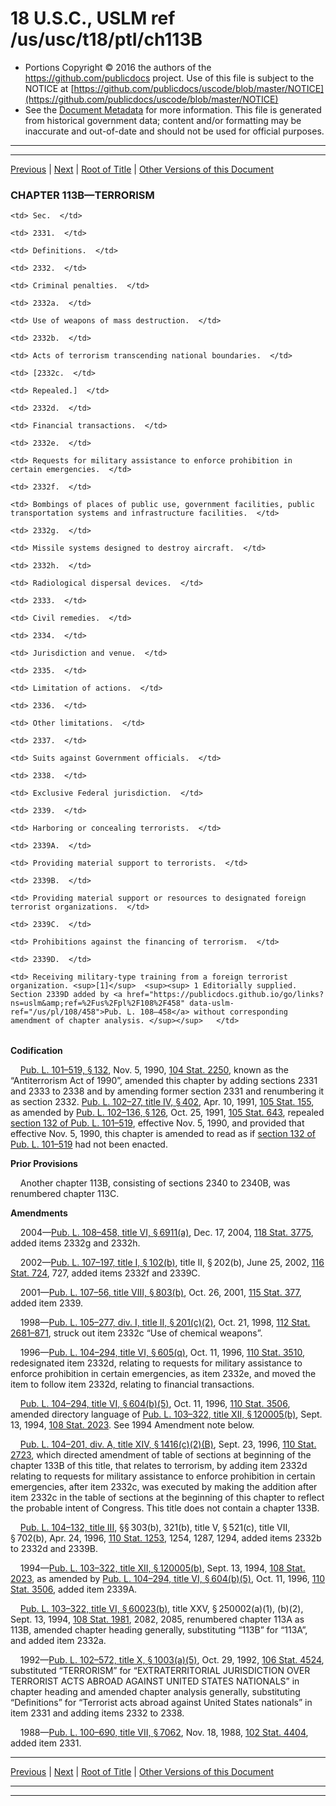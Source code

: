 ---
---

# 18 U.S.C., USLM ref /us/usc/t18/ptI/ch113B

* Portions Copyright © 2016 the authors of the https://github.com/publicdocs project.
  Use of this file is subject to the NOTICE at [https://github.com/publicdocs/uscode/blob/master/NOTICE](https://github.com/publicdocs/uscode/blob/master/NOTICE)
* See the [Document Metadata](././../../../../..//README.md) for more information.
  This file is generated from historical government data; content and/or formatting may be inaccurate and out-of-date and should not be used for official purposes.

----------
----------

[Previous](./../../../../..//us/usc/t18/ptI/ch113A/m__us_usc_t18_s2327.md) | [Next](./../../../../..//us/usc/t18/ptI/ch113B/m__us_usc_t18_s2331.md) | [Root of Title](./../../../../../) | [Other Versions of this Document](https://publicdocs.github.io/go/links?ns=uslm&ref=%2Fus%2Fusc%2Ft18%2FptI%2Fch113B)

### CHAPTER 113B—TERRORISM

<table>

  <tr>

    <td> Sec.  </td>

  </tr>

  <tr>

    <td> 2331.  </td>

    <td> Definitions.  </td>

  </tr>

  <tr>

    <td> 2332.  </td>

    <td> Criminal penalties.  </td>

  </tr>

  <tr>

    <td> 2332a.  </td>

    <td> Use of weapons of mass destruction.  </td>

  </tr>

  <tr>

    <td> 2332b.  </td>

    <td> Acts of terrorism transcending national boundaries.  </td>

  </tr>

  <tr>

    <td> [2332c.  </td>

    <td> Repealed.]  </td>

  </tr>

  <tr>

    <td> 2332d.  </td>

    <td> Financial transactions.  </td>

  </tr>

  <tr>

    <td> 2332e.  </td>

    <td> Requests for military assistance to enforce prohibition in certain emergencies.  </td>

  </tr>

  <tr>

    <td> 2332f.  </td>

    <td> Bombings of places of public use, government facilities, public transportation systems and infrastructure facilities.  </td>

  </tr>

  <tr>

    <td> 2332g.  </td>

    <td> Missile systems designed to destroy aircraft.  </td>

  </tr>

  <tr>

    <td> 2332h.  </td>

    <td> Radiological dispersal devices.  </td>

  </tr>

  <tr>

    <td> 2333.  </td>

    <td> Civil remedies.  </td>

  </tr>

  <tr>

    <td> 2334.  </td>

    <td> Jurisdiction and venue.  </td>

  </tr>

  <tr>

    <td> 2335.  </td>

    <td> Limitation of actions.  </td>

  </tr>

  <tr>

    <td> 2336.  </td>

    <td> Other limitations.  </td>

  </tr>

  <tr>

    <td> 2337.  </td>

    <td> Suits against Government officials.  </td>

  </tr>

  <tr>

    <td> 2338.  </td>

    <td> Exclusive Federal jurisdiction.  </td>

  </tr>

  <tr>

    <td> 2339.  </td>

    <td> Harboring or concealing terrorists.  </td>

  </tr>

  <tr>

    <td> 2339A.  </td>

    <td> Providing material support to terrorists.  </td>

  </tr>

  <tr>

    <td> 2339B.  </td>

    <td> Providing material support or resources to designated foreign terrorist organizations.  </td>

  </tr>

  <tr>

    <td> 2339C.  </td>

    <td> Prohibitions against the financing of terrorism.  </td>

  </tr>

  <tr>

    <td> 2339D.  </td>

    <td> Receiving military-type training from a foreign terrorist organization. <sup>[1]</sup>  <sup><sup> 1 Editorially supplied. Section 2339D added by <a href="https://publicdocs.github.io/go/links?ns=uslm&amp;ref=%2Fus%2Fpl%2F108%2F458" data-uslm-ref="/us/pl/108/458">Pub. L. 108–458</a> without corresponding amendment of chapter analysis. </sup></sup>   </td>

  </tr>

</table>

 __Codification__ 

    [Pub. L. 101–519, § 132][/us/pl/101/519/s132], Nov. 5, 1990, [104 Stat. 2250][/us/stat/104/2250], known as the “Antiterrorism Act of 1990”, amended this chapter by adding sections 2331 and 2333 to 2338 and by amending former section 2331 and renumbering it as section 2332. [Pub. L. 102–27, title IV, § 402][/us/pl/102/27/s402], Apr. 10, 1991, [105 Stat. 155][/us/stat/105/155], as amended by [Pub. L. 102–136, § 126][/us/pl/102/136/s126], Oct. 25, 1991, [105 Stat. 643][/us/stat/105/643], repealed [section 132 of Pub. L. 101–519][/us/pl/101/519/s132], effective Nov. 5, 1990, and provided that effective Nov. 5, 1990, this chapter is amended to read as if [section 132 of Pub. L. 101–519][/us/pl/101/519/s132] had not been enacted.

 __Prior Provisions__ 

    Another chapter 113B, consisting of sections 2340 to 2340B, was renumbered chapter 113C.

 __Amendments__ 

    2004—[Pub. L. 108–458, title VI, § 6911(a)][/us/pl/108/458/s6911/a], Dec. 17, 2004, [118 Stat. 3775][/us/stat/118/3775], added items 2332g and 2332h.

    2002—[Pub. L. 107–197, title I, § 102(b)][/us/pl/107/197/s102/b], title II, § 202(b), June 25, 2002, [116 Stat. 724][/us/stat/116/724], 727, added items 2332f and 2339C.

    2001—[Pub. L. 107–56, title VIII, § 803(b)][/us/pl/107/56/s803/b], Oct. 26, 2001, [115 Stat. 377][/us/stat/115/377], added item 2339.

    1998—[Pub. L. 105–277, div. I, title II, § 201(c)(2)][/us/pl/105/277/s201/c/2], Oct. 21, 1998, [112 Stat. 2681–871][/us/stat/112/2681-871], struck out item 2332c “Use of chemical weapons”.

    1996—[Pub. L. 104–294, title VI, § 605(q)][/us/pl/104/294/s605/q], Oct. 11, 1996, [110 Stat. 3510][/us/stat/110/3510], redesignated item 2332d, relating to requests for military assistance to enforce prohibition in certain emergencies, as item 2332e, and moved the item to follow item 2332d, relating to financial transactions.

    [Pub. L. 104–294, title VI, § 604(b)(5)][/us/pl/104/294/s604/b/5], Oct. 11, 1996, [110 Stat. 3506][/us/stat/110/3506], amended directory language of [Pub. L. 103–322, title XII, § 120005(b)][/us/pl/103/322/s120005/b], Sept. 13, 1994, [108 Stat. 2023][/us/stat/108/2023]. See 1994 Amendment note below.

    [Pub. L. 104–201, div. A, title XIV, § 1416(c)(2)(B)][/us/pl/104/201/s1416/c/2/B], Sept. 23, 1996, [110 Stat. 2723][/us/stat/110/2723], which directed amendment of table of sections at beginning of the chapter 133B of this title, that relates to terrorism, by adding item 2332d relating to requests for military assistance to enforce prohibition in certain emergencies, after item 2332c, was executed by making the addition after item 2332c in the table of sections at the beginning of this chapter to reflect the probable intent of Congress. This title does not contain a chapter 133B.

    [Pub. L. 104–132, title III][/us/pl/104/132], §§ 303(b), 321(b), title V, § 521(c), title VII, § 702(b), Apr. 24, 1996, [110 Stat. 1253][/us/stat/110/1253], 1254, 1287, 1294, added items 2332b to 2332d and 2339B.

    1994—[Pub. L. 103–322, title XII, § 120005(b)][/us/pl/103/322/s120005/b], Sept. 13, 1994, [108 Stat. 2023][/us/stat/108/2023], as amended by [Pub. L. 104–294, title VI, § 604(b)(5)][/us/pl/104/294/s604/b/5], Oct. 11, 1996, [110 Stat. 3506][/us/stat/110/3506], added item 2339A.

    [Pub. L. 103–322, title VI, § 60023(b)][/us/pl/103/322/s60023/b], title XXV, § 250002(a)(1), (b)(2), Sept. 13, 1994, [108 Stat. 1981][/us/stat/108/1981], 2082, 2085, renumbered chapter 113A as 113B, amended chapter heading generally, substituting “113B” for “113A”, and added item 2332a.

    1992—[Pub. L. 102–572, title X, § 1003(a)(5)][/us/pl/102/572/s1003/a/5], Oct. 29, 1992, [106 Stat. 4524][/us/stat/106/4524], substituted “TERRORISM” for “EXTRATERRITORIAL JURISDICTION OVER TERRORIST ACTS ABROAD AGAINST UNITED STATES NATIONALS” in chapter heading and amended chapter analysis generally, substituting “Definitions” for “Terrorist acts abroad against United States nationals” in item 2331 and adding items 2332 to 2338.

    1988—[Pub. L. 100–690, title VII, § 7062][/us/pl/100/690/s7062], Nov. 18, 1988, [102 Stat. 4404][/us/stat/102/4404], added item 2331.

----------

[Previous](./../../../../..//us/usc/t18/ptI/ch113A/m__us_usc_t18_s2327.md) | [Next](./../../../../..//us/usc/t18/ptI/ch113B/m__us_usc_t18_s2331.md) | [Root of Title](./../../../../../) | [Other Versions of this Document](https://publicdocs.github.io/go/links?ns=uslm&ref=%2Fus%2Fusc%2Ft18%2FptI%2Fch113B)

----------
----------

[/us/pl/101/519/s132]: https://publicdocs.github.io/go/links?ns=uslm&ref=%2Fus%2Fpl%2F101%2F519%2Fs132
[/us/stat/104/2250]: https://publicdocs.github.io/go/links?ns=uslm&ref=%2Fus%2Fstat%2F104%2F2250
[/us/pl/102/27/s402]: https://publicdocs.github.io/go/links?ns=uslm&ref=%2Fus%2Fpl%2F102%2F27%2Fs402
[/us/stat/105/155]: https://publicdocs.github.io/go/links?ns=uslm&ref=%2Fus%2Fstat%2F105%2F155
[/us/pl/102/136/s126]: https://publicdocs.github.io/go/links?ns=uslm&ref=%2Fus%2Fpl%2F102%2F136%2Fs126
[/us/stat/105/643]: https://publicdocs.github.io/go/links?ns=uslm&ref=%2Fus%2Fstat%2F105%2F643
[/us/pl/101/519/s132]: https://publicdocs.github.io/go/links?ns=uslm&ref=%2Fus%2Fpl%2F101%2F519%2Fs132
[/us/pl/101/519/s132]: https://publicdocs.github.io/go/links?ns=uslm&ref=%2Fus%2Fpl%2F101%2F519%2Fs132
[/us/pl/108/458/s6911/a]: https://publicdocs.github.io/go/links?ns=uslm&ref=%2Fus%2Fpl%2F108%2F458%2Fs6911%2Fa
[/us/stat/118/3775]: https://publicdocs.github.io/go/links?ns=uslm&ref=%2Fus%2Fstat%2F118%2F3775
[/us/pl/107/197/s102/b]: https://publicdocs.github.io/go/links?ns=uslm&ref=%2Fus%2Fpl%2F107%2F197%2Fs102%2Fb
[/us/stat/116/724]: https://publicdocs.github.io/go/links?ns=uslm&ref=%2Fus%2Fstat%2F116%2F724
[/us/pl/107/56/s803/b]: https://publicdocs.github.io/go/links?ns=uslm&ref=%2Fus%2Fpl%2F107%2F56%2Fs803%2Fb
[/us/stat/115/377]: https://publicdocs.github.io/go/links?ns=uslm&ref=%2Fus%2Fstat%2F115%2F377
[/us/pl/105/277/s201/c/2]: https://publicdocs.github.io/go/links?ns=uslm&ref=%2Fus%2Fpl%2F105%2F277%2Fs201%2Fc%2F2
[/us/stat/112/2681-871]: https://publicdocs.github.io/go/links?ns=uslm&ref=%2Fus%2Fstat%2F112%2F2681-871
[/us/pl/104/294/s605/q]: https://publicdocs.github.io/go/links?ns=uslm&ref=%2Fus%2Fpl%2F104%2F294%2Fs605%2Fq
[/us/stat/110/3510]: https://publicdocs.github.io/go/links?ns=uslm&ref=%2Fus%2Fstat%2F110%2F3510
[/us/pl/104/294/s604/b/5]: https://publicdocs.github.io/go/links?ns=uslm&ref=%2Fus%2Fpl%2F104%2F294%2Fs604%2Fb%2F5
[/us/stat/110/3506]: https://publicdocs.github.io/go/links?ns=uslm&ref=%2Fus%2Fstat%2F110%2F3506
[/us/pl/103/322/s120005/b]: https://publicdocs.github.io/go/links?ns=uslm&ref=%2Fus%2Fpl%2F103%2F322%2Fs120005%2Fb
[/us/stat/108/2023]: https://publicdocs.github.io/go/links?ns=uslm&ref=%2Fus%2Fstat%2F108%2F2023
[/us/pl/104/201/s1416/c/2/B]: https://publicdocs.github.io/go/links?ns=uslm&ref=%2Fus%2Fpl%2F104%2F201%2Fs1416%2Fc%2F2%2FB
[/us/stat/110/2723]: https://publicdocs.github.io/go/links?ns=uslm&ref=%2Fus%2Fstat%2F110%2F2723
[/us/pl/104/132]: https://publicdocs.github.io/go/links?ns=uslm&ref=%2Fus%2Fpl%2F104%2F132
[/us/stat/110/1253]: https://publicdocs.github.io/go/links?ns=uslm&ref=%2Fus%2Fstat%2F110%2F1253
[/us/pl/103/322/s120005/b]: https://publicdocs.github.io/go/links?ns=uslm&ref=%2Fus%2Fpl%2F103%2F322%2Fs120005%2Fb
[/us/stat/108/2023]: https://publicdocs.github.io/go/links?ns=uslm&ref=%2Fus%2Fstat%2F108%2F2023
[/us/pl/104/294/s604/b/5]: https://publicdocs.github.io/go/links?ns=uslm&ref=%2Fus%2Fpl%2F104%2F294%2Fs604%2Fb%2F5
[/us/stat/110/3506]: https://publicdocs.github.io/go/links?ns=uslm&ref=%2Fus%2Fstat%2F110%2F3506
[/us/pl/103/322/s60023/b]: https://publicdocs.github.io/go/links?ns=uslm&ref=%2Fus%2Fpl%2F103%2F322%2Fs60023%2Fb
[/us/stat/108/1981]: https://publicdocs.github.io/go/links?ns=uslm&ref=%2Fus%2Fstat%2F108%2F1981
[/us/pl/102/572/s1003/a/5]: https://publicdocs.github.io/go/links?ns=uslm&ref=%2Fus%2Fpl%2F102%2F572%2Fs1003%2Fa%2F5
[/us/stat/106/4524]: https://publicdocs.github.io/go/links?ns=uslm&ref=%2Fus%2Fstat%2F106%2F4524
[/us/pl/100/690/s7062]: https://publicdocs.github.io/go/links?ns=uslm&ref=%2Fus%2Fpl%2F100%2F690%2Fs7062
[/us/stat/102/4404]: https://publicdocs.github.io/go/links?ns=uslm&ref=%2Fus%2Fstat%2F102%2F4404



